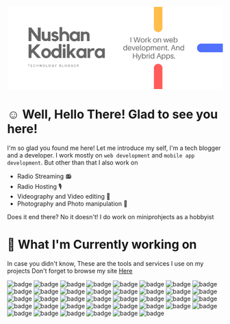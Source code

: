 ![Header Image](https://github.com/nushankodikara/nushankodikara/raw/master/header.png)
# :relaxed: Well, Hello There! Glad to see you here!

I'm so glad you found me here! Let me introduce my self, I'm a tech blogger and a developer. I work mostly on `web development` and `mobile app development`. But other than that I also work on

* Radio Streaming 📻
* Radio Hosting 🎙️
* Videography and Video editing 🎥
* Photography and Photo manipulation 📸

Does it end there? No it doesn't! I do work on miniprohjects as a hobbyist

# 🔧 What I'm Currently working on

In case you didn't know, These are the tools and services I use on my projects Don't forget to browse my site [Here](https://www.tecinpact.tk/)

![badge](https://img.shields.io/badge/Platform-AdobePhonegap-informational?style=flat&logo=adobephonegap&logoColor=white&color=2bbc8a)
![badge](https://img.shields.io/badge/Platform-Android-informational?style=flat&logo=adobephonegap&logoColor=white&color=2bbc8a)
![badge](https://img.shields.io/badge/Framework-Angular-informational?style=flat&logo=adobephonegap&logoColor=white&color=2bbc8a)
![badge](https://img.shields.io/badge/Platform-Cordova-informational?style=flat&logo=adobephonegap&logoColor=white&color=2bbc8a)
![badge](https://img.shields.io/badge/SEO-Bing-informational?style=flat&logo=adobephonegap&logoColor=white&color=2bbc8a)
![badge](https://img.shields.io/badge/Framework-Bulma-informational?style=flat&logo=adobephonegap&logoColor=white&color=2bbc8a)
![badge](https://img.shields.io/badge/Designing-Canva-informational?style=flat&logo=adobephonegap&logoColor=white&color=2bbc8a)
![badge](https://img.shields.io/badge/Tools-CSS3-informational?style=flat&logo=adobephonegap&logoColor=white&color=2bbc8a)
![badge](https://img.shields.io/badge/Audio-Dolby-informational?style=flat&logo=adobephonegap&logoColor=white&color=2bbc8a)
![badge](https://img.shields.io/badge/Tools-Expo-informational?style=flat&logo=adobephonegap&logoColor=white&color=2bbc8a)
![badge](https://img.shields.io/badge/Database-Firebase-informational?style=flat&logo=adobephonegap&logoColor=white&color=2bbc8a)
![badge](https://img.shields.io/badge/VersionControl-Git-informational?style=flat&logo=adobephonegap&logoColor=white&color=2bbc8a)
![badge](https://img.shields.io/badge/VersionControl-GitHub-informational?style=flat&logo=adobephonegap&logoColor=white&color=2bbc8a)
![badge](https://img.shields.io/badge/VersionControl-GitLab-informational?style=flat&logo=adobephonegap&logoColor=white&color=2bbc8a)
![badge](https://img.shields.io/badge/Automation-GoogleAssistant-informational?style=flat&logo=adobephonegap&logoColor=white&color=2bbc8a)
![badge](https://img.shields.io/badge/Platform-GooglePlay-informational?style=flat&logo=adobephonegap&logoColor=white&color=2bbc8a)
![badge](https://img.shields.io/badge/BaaS-Heroku-informational?style=flat&logo=adobephonegap&logoColor=white&color=2bbc8a)
![badge](https://img.shields.io/badge/Publishing-HootSuite-informational?style=flat&logo=adobephonegap&logoColor=white&color=2bbc8a)
![badge](https://img.shields.io/badge/Tools-HTML5-informational?style=flat&logo=adobephonegap&logoColor=white&color=2bbc8a)
![badge](https://img.shields.io/badge/Publishing-Huawei-informational?style=flat&logo=adobephonegap&logoColor=white&color=2bbc8a)
![badge](https://img.shields.io/badge/Framework-Hugo-informational?style=flat&logo=adobephonegap&logoColor=white&color=2bbc8a)
![badge](https://img.shields.io/badge/Tools-Java-informational?style=flat&logo=adobephonegap&logoColor=white&color=2bbc8a)
![badge](https://img.shields.io/badge/Tools-JavaScript-informational?style=flat&logo=adobephonegap&logoColor=white&color=2bbc8a)
![badge](https://img.shields.io/badge/Tools-JQuery-informational?style=flat&logo=adobephonegap&logoColor=white&color=2bbc8a)
![badge](https://img.shields.io/badge/OS-Linux-informational?style=flat&logo=adobephonegap&logoColor=white&color=2bbc8a)
![badge](https://img.shields.io/badge/OS-Manjaro-informational?style=flat&logo=adobephonegap&logoColor=white&color=2bbc8a)
![badge](https://img.shields.io/badge/BaaS-Netlify-informational?style=flat&logo=adobephonegap&logoColor=white&color=2bbc8a)
![badge](https://img.shields.io/badge/Framework-Node.js-informational?style=flat&logo=adobephonegap&logoColor=white&color=2bbc8a)
![badge](https://img.shields.io/badge/Tools-Powershell-informational?style=flat&logo=adobephonegap&logoColor=white&color=2bbc8a)
![badge](https://img.shields.io/badge/Tools-Python-informational?style=flat&logo=adobephonegap&logoColor=white&color=2bbc8a)
![badge](https://img.shields.io/badge/Framework-React-informational?style=flat&logo=adobephonegap&logoColor=white&color=2bbc8a)
![badge](https://img.shields.io/badge/Tools-RSS-informational?style=flat&logo=adobephonegap&logoColor=white&color=2bbc8a)
![badge](https://img.shields.io/badge/Tools-SASS-informational?style=flat&logo=adobephonegap&logoColor=white&color=2bbc8a)
![badge](https://img.shields.io/badge/Tools-Slack-informational?style=flat&logo=adobephonegap&logoColor=white&color=2bbc8a)
![badge](https://img.shields.io/badge/Designs-Unsplash-informational?style=flat&logo=adobephonegap&logoColor=white&color=2bbc8a)
![badge](https://img.shields.io/badge/Editor-VSCode-informational?style=flat&logo=adobephonegap&logoColor=white&color=2bbc8a)
![badge](https://img.shields.io/badge/OS-Windows-informational?style=flat&logo=adobephonegap&logoColor=white&color=2bbc8a)
![badge](https://img.shields.io/badge/OS-Zorin-informational?style=flat&logo=adobephonegap&logoColor=white&color=2bbc8a)